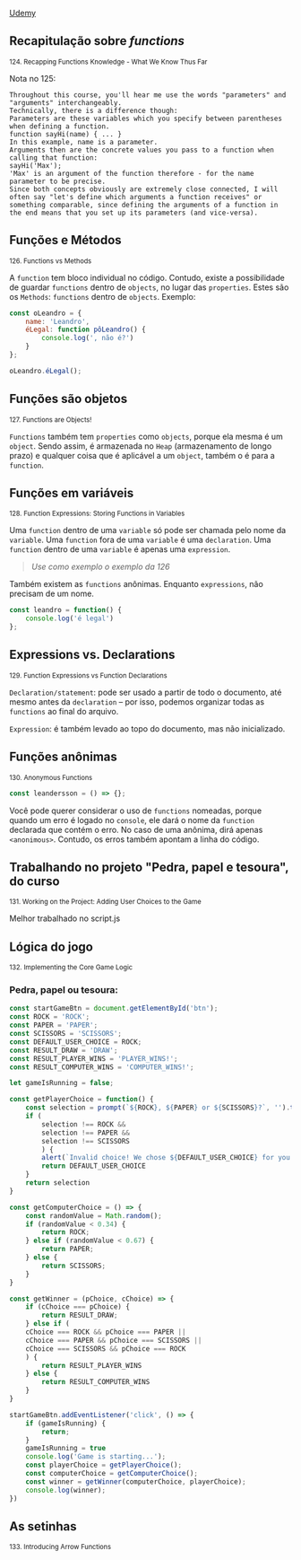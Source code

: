 [Udemy](https://www.udemy.com/course/javascript-the-complete-guide-2020-beginner-advanced/learn/lecture/15942550#notes)

## Recapitulação sobre _functions_
<sub>124. Recapping Functions Knowledge - What We Know Thus Far</sub>

Nota no 125:

    Throughout this course, you'll hear me use the words "parameters" and "arguments" interchangeably.
    Technically, there is a difference though:
    Parameters are these variables which you specify between parentheses when defining a function.
    function sayHi(name) { ... } 
    In this example, name is a parameter.
    Arguments then are the concrete values you pass to a function when calling that function:
    sayHi('Max');
    'Max' is an argument of the function therefore - for the name parameter to be precise.
    Since both concepts obviously are extremely close connected, I will often say "let's define which arguments a function receives" or something comparable, since defining the arguments of a function in the end means that you set up its parameters (and vice-versa).

## Funções e Métodos
<sub>126. Functions vs Methods</sub>

A ```function``` tem bloco individual no código. Contudo, existe a possibilidade de guardar ```functions``` dentro de ```objects```, no lugar das ```properties```. Estes são os ```Methods```: ```functions``` dentro de ```objects```. Exemplo:

```js
const oLeandro = {
    name: 'Leandro',
    éLegal: function pôLeandro() {
        console.log(', não é?')
    }
};

oLeandro.éLegal();
```
## Funções são objetos
<sub>127. Functions are Objects!</sub>

```Functions``` também tem ```properties``` como ```objects```, porque ela mesma é um ```object```. Sendo assim, é armazenada no ```Heap``` (armazenamento de longo prazo) e qualquer coisa que é aplicável a um ```object```, também o é para a ```function```.

## Funções em variáveis
<sub>128. Function Expressions: Storing Functions in Variables</sub>

Uma ```function``` dentro de uma ```variable``` só pode ser chamada pelo nome da ```variable```. Uma ```function``` fora de uma ```variable``` é uma ```declaration```. Uma ```function``` dentro de uma ```variable``` é apenas uma ```expression```. <br>
> _Use como exemplo o exemplo da 126_

Também existem as ```functions``` anônimas. Enquanto ```expressions```, não precisam de um nome.

```js
const leandro = function() {
    console.log('é legal')
};
```

## Expressions vs. Declarations
<sub>129. Function Expressions vs Function Declarations</sub>

```Declaration/statement```: pode ser usado a partir de todo o documento, até mesmo antes da ```declaration``` – por isso, podemos organizar todas as ```functions``` ao final do arquivo.

```Expression```: é também levado ao topo do documento, mas não inicializado.

## Funções anônimas
<sub>130. Anonymous Functions</sub>

```js
const leandersson = () => {};
```

Você pode querer considerar o uso de ```functions``` nomeadas, porque quando um erro é logado no ```console```, ele dará o nome da ```function``` declarada que contém o erro. No caso de uma anônima, dirá apenas ```<anonimous>```. Contudo, os erros também apontam a linha do código.

## Trabalhando no projeto "Pedra, papel e tesoura", do curso
<sub>131. Working on the Project: Adding User Choices to the Game</sub>

Melhor trabalhado no script.js

## Lógica do jogo
<sub>132. Implementing the Core Game Logic</sub>

### Pedra, papel ou tesoura:

```js
const startGameBtn = document.getElementById('btn');
const ROCK = 'ROCK';
const PAPER = 'PAPER';
const SCISSORS = 'SCISSORS';
const DEFAULT_USER_CHOICE = ROCK;
const RESULT_DRAW = 'DRAW';
const RESULT_PLAYER_WINS = 'PLAYER_WINS!';
const RESULT_COMPUTER_WINS = 'COMPUTER_WINS!';

let gameIsRunning = false;

const getPlayerChoice = function() {
    const selection = prompt(`${ROCK}, ${PAPER} or ${SCISSORS}?`, '').toUpperCase();
    if (
        selection !== ROCK && 
        selection !== PAPER && 
        selection !== SCISSORS
        ) {
        alert(`Invalid choice! We chose ${DEFAULT_USER_CHOICE} for you!`)
        return DEFAULT_USER_CHOICE
    }
    return selection
}

const getComputerChoice = () => {
    const randomValue = Math.random();
    if (randomValue < 0.34) {
        return ROCK;
    } else if (randomValue < 0.67) {
        return PAPER;
    } else {
        return SCISSORS;
    }
}

const getWinner = (pChoice, cChoice) => {
    if (cChoice === pChoice) {
        return RESULT_DRAW;
    } else if (
    cChoice === ROCK && pChoice === PAPER ||
    cChoice === PAPER && pChoice === SCISSORS ||
    cChoice === SCISSORS && pChoice === ROCK
    ) {
        return RESULT_PLAYER_WINS
    } else {
        return RESULT_COMPUTER_WINS
    }
} 

startGameBtn.addEventListener('click', () => {
    if (gameIsRunning) {
        return;
    }
    gameIsRunning = true
    console.log('Game is starting...');
    const playerChoice = getPlayerChoice();
    const computerChoice = getComputerChoice();
    const winner = getWinner(computerChoice, playerChoice);
    console.log(winner);
})
```

## As setinhas
<sub>133. Introducing Arrow Functions</sub>


